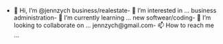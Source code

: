 - 👋 Hi, I’m @jennzych
business/realestate- 👀 I’m interested in ...
business administration- 🌱 I’m currently learning ...
new softwear/coding- 💞️ I’m looking to collaborate on ...
jennzych@gmail.com- 📫 How to reach me ...

<!---
jennzych/jennzych is a ✨ special ✨ repository because its `README.md` (this file) appears on your GitHub profile.
You can click the Preview link to take a look at your changes.
--->

